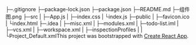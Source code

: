├─.gitignore
├─package-lock.json
├─package.json
├─README.md
├─组件图.png
├─src
|  ├─App.js
|  ├─index.css
|  └index.js
├─public
|   ├─favicon.ico
|   └index.html
├─.idea
|   ├─misc.xml
|   ├─modules.xml
|   ├─todo-list.iml
|   ├─vcs.xml
|   ├─workspace.xml
|   ├─inspectionProfiles
|   |         └Project_Default.xmlThis project was bootstrapped with [Create React App](https://github.com/facebook/create-react-app).
